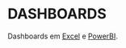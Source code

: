 # DASHBOARDS
Dashboards em [Excel](https://github.com/pricmendes/dashs/tree/excel) e [PowerBI](https://github.com/pricmendes/dashs/tree/PBI).
